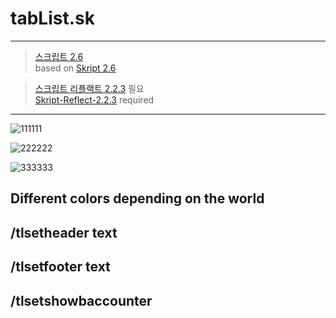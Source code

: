 # tabList.sk  
---
>[스크립트 2.6](https://github.com/SkriptLang/Skript/releases)   
>based on [Skript 2.6](https://github.com/SkriptLang/Skript/releases)   

>[스크립트 리플랙트 2.2.3](https://github.com/TPGamesNL/skript-reflect/releases) 필요   
>[Skript-Reflect-2.2.3](https://github.com/TPGamesNL/skript-reflect/releases) required   
---
![111111](https://user-images.githubusercontent.com/31058262/146950291-9d525cfd-20e4-4fba-929d-4fde3e489026.png)   


![222222](https://user-images.githubusercontent.com/31058262/146950307-6e69711a-8599-4123-afc7-9ba54f2ab071.png)   


![333333](https://user-images.githubusercontent.com/31058262/146950310-6faac45a-9b02-4a0e-aa98-3e33a37035a3.png)


Different colors depending on the world   
---
## /tlsetheader text   
## /tlsetfooter text   
## /tlsetshowbaccounter   
